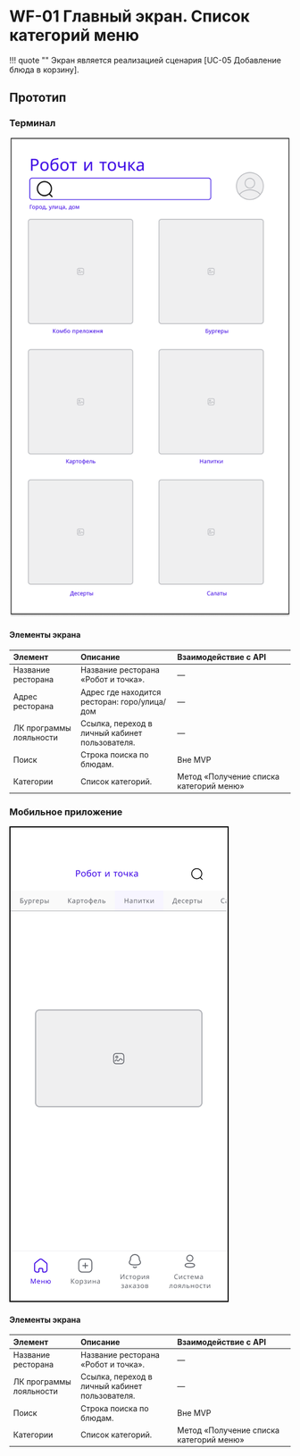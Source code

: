 # WF-01 Главный экран. Список категорий меню

!!! quote ""
    Экран является реализацией сценария [UC-05 Добавление блюда в корзину].

## Прототип

### Терминал
![Альтернативный текст](wf01WEB.png)

#### Элементы экрана

| **Элемент**             | **Описание**                                   | Взаимодействие&nbsp;с&nbsp;API          |
| :---------------------- | :--------------------------------------------- | :-------------------------------------- |
| Название ресторана      | Название ресторана «Робот и точка».            | —                                       |
| Адрес ресторана         | Адрес где находится ресторан: горо/улица/дом   | —                                       |
| ЛК программы лояльности | Ссылка, переход в личный кабинет пользователя. | —                                       |
| Поиск                   | Строка поиска по блюдам.                       | Вне MVP                                 |
| Категории               | Список категорий.                              | Метод «Получение списка категорий меню» |

### Мобильное приложение

![Альтернативный текст](wf01MA.png)

#### Элементы экрана

| **Элемент**             | **Описание**                                   | Взаимодействие&nbsp;с&nbsp;API          |
| :---------------------- | :--------------------------------------------- | :-------------------------------------- |
| Название ресторана      | Название ресторана «Робот и точка».            | —                                       |
| ЛК программы лояльности | Ссылка, переход в личный кабинет пользователя. | —                                       |
| Поиск                   | Строка поиска по блюдам.                       | Вне MVP                                 |
| Категории               | Список категорий.                              | Метод «Получение списка категорий меню» |
